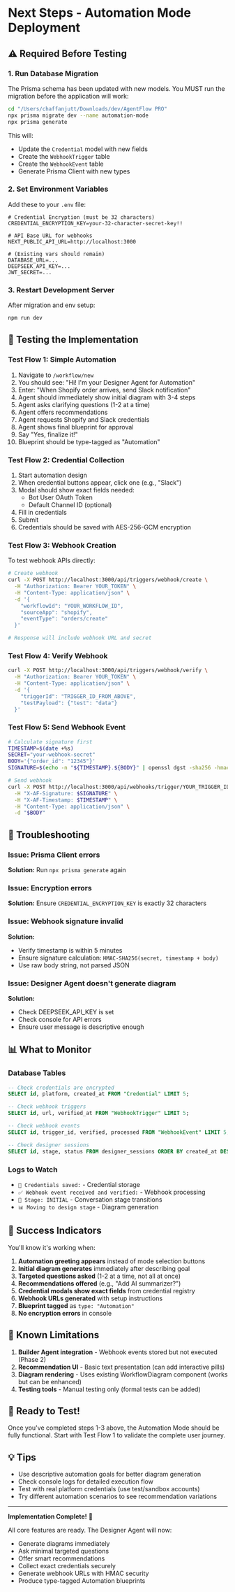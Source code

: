 # Next Steps - Automation Mode Deployment

## ⚠️ Required Before Testing

### 1. Run Database Migration
The Prisma schema has been updated with new models. You MUST run the migration before the application will work:

```bash
cd "/Users/chaffanjutt/Downloads/dev/AgentFlow PRO"
npx prisma migrate dev --name automation-mode
npx prisma generate
```

This will:
- Update the `Credential` model with new fields
- Create the `WebhookTrigger` table
- Create the `WebhookEvent` table
- Generate Prisma Client with new types

### 2. Set Environment Variables
Add these to your `.env` file:

```env
# Credential Encryption (must be 32 characters)
CREDENTIAL_ENCRYPTION_KEY=your-32-character-secret-key!!

# API Base URL for webhooks
NEXT_PUBLIC_API_URL=http://localhost:3000

# (Existing vars should remain)
DATABASE_URL=...
DEEPSEEK_API_KEY=...
JWT_SECRET=...
```

### 3. Restart Development Server
After migration and env setup:

```bash
npm run dev
```

## 🧪 Testing the Implementation

### Test Flow 1: Simple Automation
1. Navigate to `/workflow/new`
2. You should see: "Hi! I'm your Designer Agent for Automation"
3. Enter: "When Shopify order arrives, send Slack notification"
4. Agent should immediately show initial diagram with 3-4 steps
5. Agent asks clarifying questions (1-2 at a time)
6. Agent offers recommendations
7. Agent requests Shopify and Slack credentials
8. Agent shows final blueprint for approval
9. Say "Yes, finalize it!"
10. Blueprint should be type-tagged as "Automation"

### Test Flow 2: Credential Collection
1. Start automation design
2. When credential buttons appear, click one (e.g., "Slack")
3. Modal should show exact fields needed:
   - Bot User OAuth Token
   - Default Channel ID (optional)
4. Fill in credentials
5. Submit
6. Credentials should be saved with AES-256-GCM encryption

### Test Flow 3: Webhook Creation
To test webhook APIs directly:

```bash
# Create webhook
curl -X POST http://localhost:3000/api/triggers/webhook/create \
  -H "Authorization: Bearer YOUR_TOKEN" \
  -H "Content-Type: application/json" \
  -d '{
    "workflowId": "YOUR_WORKFLOW_ID",
    "sourceApp": "shopify",
    "eventType": "orders/create"
  }'

# Response will include webhook URL and secret
```

### Test Flow 4: Verify Webhook
```bash
curl -X POST http://localhost:3000/api/triggers/webhook/verify \
  -H "Authorization: Bearer YOUR_TOKEN" \
  -H "Content-Type: application/json" \
  -d '{
    "triggerId": "TRIGGER_ID_FROM_ABOVE",
    "testPayload": {"test": "data"}
  }'
```

### Test Flow 5: Send Webhook Event
```bash
# Calculate signature first
TIMESTAMP=$(date +%s)
SECRET="your-webhook-secret"
BODY='{"order_id": "12345"}'
SIGNATURE=$(echo -n "${TIMESTAMP}.${BODY}" | openssl dgst -sha256 -hmac "$SECRET" -hex | awk '{print $2}')

# Send webhook
curl -X POST http://localhost:3000/api/webhooks/trigger/YOUR_TRIGGER_ID \
  -H "X-AF-Signature: $SIGNATURE" \
  -H "X-AF-Timestamp: $TIMESTAMP" \
  -H "Content-Type: application/json" \
  -d "$BODY"
```

## 🐛 Troubleshooting

### Issue: Prisma Client errors
**Solution:** Run `npx prisma generate` again

### Issue: Encryption errors
**Solution:** Ensure `CREDENTIAL_ENCRYPTION_KEY` is exactly 32 characters

### Issue: Webhook signature invalid
**Solution:** 
- Verify timestamp is within 5 minutes
- Ensure signature calculation: `HMAC-SHA256(secret, timestamp + body)`
- Use raw body string, not parsed JSON

### Issue: Designer Agent doesn't generate diagram
**Solution:**
- Check DEEPSEEK_API_KEY is set
- Check console for API errors
- Ensure user message is descriptive enough

## 📊 What to Monitor

### Database Tables
```sql
-- Check credentials are encrypted
SELECT id, platform, created_at FROM "Credential" LIMIT 5;

-- Check webhook triggers
SELECT id, url, verified_at FROM "WebhookTrigger" LIMIT 5;

-- Check webhook events
SELECT id, trigger_id, verified, processed FROM "WebhookEvent" LIMIT 5;

-- Check designer sessions
SELECT id, stage, status FROM designer_sessions ORDER BY created_at DESC LIMIT 5;
```

### Logs to Watch
- `🔑 Credentials saved:` - Credential storage
- `✅ Webhook event received and verified:` - Webhook processing
- `🔄 Stage: INITIAL` - Conversation stage transitions
- `📊 Moving to design stage` - Diagram generation

## 🎯 Success Indicators

You'll know it's working when:

1. **Automation greeting appears** instead of mode selection buttons
2. **Initial diagram generates** immediately after describing goal
3. **Targeted questions asked** (1-2 at a time, not all at once)
4. **Recommendations offered** (e.g., "Add AI summarizer?")
5. **Credential modals show exact fields** from credential registry
6. **Webhook URLs generated** with setup instructions
7. **Blueprint tagged** as `type: "Automation"`
8. **No encryption errors** in console

## 📝 Known Limitations

1. **Builder Agent integration** - Webhook events stored but not executed (Phase 2)
2. **Recommendation UI** - Basic text presentation (can add interactive pills)
3. **Diagram rendering** - Uses existing WorkflowDiagram component (works but can be enhanced)
4. **Testing tools** - Manual testing only (formal tests can be added)

## 🚀 Ready to Test!

Once you've completed steps 1-3 above, the Automation Mode should be fully functional. Start with Test Flow 1 to validate the complete user journey.

## 💡 Tips

- Use descriptive automation goals for better diagram generation
- Check console logs for detailed execution flow
- Test with real platform credentials (use test/sandbox accounts)
- Try different automation scenarios to see recommendation variations

---

**Implementation Complete!** 🎉

All core features are ready. The Designer Agent will now:
- Generate diagrams immediately
- Ask minimal targeted questions
- Offer smart recommendations
- Collect exact credentials securely
- Generate webhook URLs with HMAC security
- Produce type-tagged Automation blueprints

